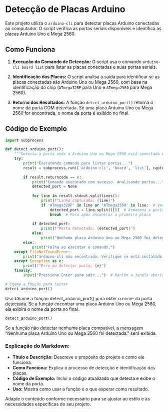 # Detecção de Placas Arduino

Este projeto utiliza o `arduino-cli` para detectar placas Arduino conectadas ao computador. O script verifica as portas seriais disponíveis e identifica as placas Arduino Uno e Mega 2560.

## Como Funciona

1. **Execução do Comando de Detecção:**
   O script usa o comando `arduino-cli board list` para listar as placas conectadas e suas portas seriais.

2. **Identificação das Placas:**
   O script analisa a saída para identificar se as placas conectadas são Arduino Uno ou Mega 2560, com base na identificação do chip (`ATmega328P` para Uno e `ATmega2560` para Mega 2560).

3. **Retorno dos Resultados:**
   A função `detect_arduino_port()` retorna o nome da porta COM detectada. Se uma placa Arduino Uno ou Mega 2560 for encontrada, o nome da porta é exibido no final.

## Código de Exemplo

```python
import subprocess

def detect_arduino_port():
    """Detecta a porta onde a Arduino Uno ou Mega 2560 está conectada e exibe o nome da porta no final."""
    try:
        print("Executando comando para listar portas...")
        result = subprocess.run(['arduino-cli', 'board', 'list'], capture_output=True, text=True, creationflags=subprocess.CREATE_NO_WINDOW)
        
        if result.returncode == 0:
            print("Comando executado com sucesso. Analisando portas...")
            detected_port = None
            
            for line in result.stdout.splitlines():
                print(f"Linha capturada: {line}")
                if 'ATmega328P' in line or 'ATmega2560' in line:  # Verifica se a linha contém informações da Uno ou Mega
                    detected_port = line.split()[0]  # Armazena a porta detectada
                    break  # Para após encontrar a primeira placa
            
            if detected_port:
                print(f"Porta detectada: {detected_port}")
            else:
                print("Nenhuma placa Arduino Uno ou Mega 2560 foi detectada.")
        else:
            print("Falha ao executar o comando.")
    except FileNotFoundError:
        print("arduino-cli não encontrado. Verifique se está instalado e no PATH.")
    except Exception as e:
        print(f"Erro ao detectar porta: {e}")
    finally:
        input("Pressione Enter para sair...")  # Mantém a janela aberta para ver as mensagens de erro

# Chama a função para testar
detect_arduino_port()
```

Uso
Chame a função detect_arduino_port() para obter o nome da porta detectada. Se a função encontrar uma placa Arduino Uno ou Mega 2560, ela exibirá o nome da porta no final.

```python
detect_arduino_port()
```
Se a função não detectar nenhuma placa compatível, a mensagem "Nenhuma placa Arduino Uno ou Mega 2560 foi detectada." será exibida.

### Explicação do Markdown:

- **Título e Descrição:** Descreve o propósito do projeto e como ele funciona.
- **Como Funciona:** Explica o processo de detecção e identificação das placas.
- **Código de Exemplo:** Inclui o código atualizado que detecta e exibe o nome da porta.
- **Uso:** Mostra como usar a função e o que esperar como resultado.

Adapte o conteúdo conforme necessário para se ajustar ao estilo e às necessidades específicas do seu projeto.
